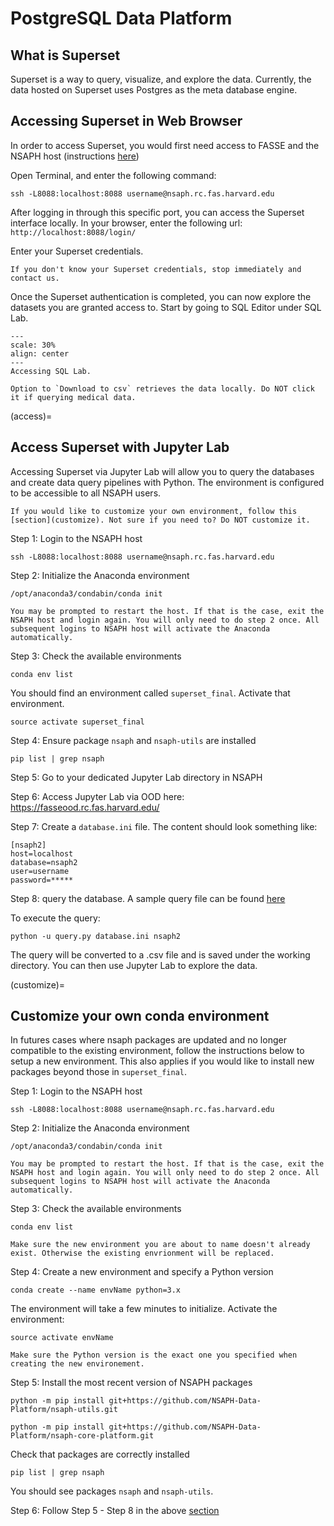 # PostgreSQL Data Platform

## What is Superset
Superset is a way to query, visualize, and explore the data. Currently, the data hosted on Superset uses Postgres as the meta database engine.

## Accessing Superset in Web Browser
In order to access Superset, you would first need access to FASSE and the NSAPH host (instructions [here](fasse.md))

Open Terminal, and enter the following command: 
```
ssh -L8088:localhost:8088 username@nsaph.rc.fas.harvard.edu
```
After logging in through this specific port, you can access the Superset interface locally. In your browser, enter the following url: `http://localhost:8088/login/`

Enter your Superset credentials.
```{warning}
If you don't know your Superset credentials, stop immediately and contact us.
```

Once the Superset authentication is completed, you can now explore the datasets you are granted access to. Start by going to SQL Editor under SQL Lab.

```{figure} imgs/superset_welcome.png
---
scale: 30%
align: center 
---
Accessing SQL Lab.
```

```{warning}
Option to `Download to csv` retrieves the data locally. Do NOT click it if querying medical data.
```

(access)=
## Access Superset with Jupyter Lab
Accessing Superset via Jupyter Lab will allow you to query the databases and create data query pipelines with Python. The environment is configured to be accessible to all NSAPH users. 

```{note}
If you would like to customize your own environment, follow this [section](customize). Not sure if you need to? Do NOT customize it.
```

Step 1: Login to the NSAPH host
```
ssh -L8088:localhost:8088 username@nsaph.rc.fas.harvard.edu
```

Step 2: Initialize the Anaconda environment
```
/opt/anaconda3/condabin/conda init
```
```{note}
You may be prompted to restart the host. If that is the case, exit the NSAPH host and login again. You will only need to do step 2 once. All subsequent logins to NSAPH host will activate the Anaconda automatically.
```
Step 3: Check the available environments
```
conda env list
```
You should find an environment called `superset_final`. Activate that environment.
```
source activate superset_final
```
Step 4: Ensure package `nsaph` and `nsaph-utils` are installed
```
pip list | grep nsaph
```
Step 5: Go to your dedicated Jupyter Lab directory in NSAPH

Step 6: Access Jupyter Lab via OOD here: https://fasseood.rc.fas.harvard.edu/

Step 7: Create a `database.ini` file. The content should look something like:

```
[nsaph2]
host=localhost
database=nsaph2
user=username
password=*****
```

Step 8: query the database. A sample query file can be found [here](https://github.com/NSAPH-Data-Processing/sql-utils/blob/main/src/query.py)

To execute the query:
```
python -u query.py database.ini nsaph2
```
The query will be converted to a .csv file and is saved under the working directory. You can then use Jupyter Lab to explore the data.

(customize)=
## Customize your own conda environment

In futures cases where nsaph packages are updated and no longer compatible to the existing environment, follow the instructions below to setup a new environment. This also applies if you would like to install new packages beyond those in `superset_final`.

Step 1: Login to the NSAPH host
```
ssh -L8088:localhost:8088 username@nsaph.rc.fas.harvard.edu
```
Step 2: Initialize the Anaconda environment
```
/opt/anaconda3/condabin/conda init
```
```{note}
You may be prompted to restart the host. If that is the case, exit the NSAPH host and login again. You will only need to do step 2 once. All subsequent logins to NSAPH host will activate the Anaconda automatically.
```
Step 3: Check the available environments
```
conda env list
```
```{note}
Make sure the new environment you are about to name doesn't already exist. Otherwise the existing envrionment will be replaced. 
```
Step 4: Create a new environment and specify a Python version

```
conda create --name envName python=3.x
```
The environment will take a few minutes to initialize. Activate the environment:
```
source activate envName
```
```{note}
Make sure the Python version is the exact one you specified when creating the new environement.
```

Step 5: Install the most recent version of NSAPH packages

```
python -m pip install git+https://github.com/NSAPH-Data-Platform/nsaph-utils.git

python -m pip install git+https://github.com/NSAPH-Data-Platform/nsaph-core-platform.git
```

Check that packages are correctly installed
```
pip list | grep nsaph
```
You should see packages `nsaph` and `nsaph-utils`.

Step 6: Follow Step 5 - Step 8 in the above [section](access)
